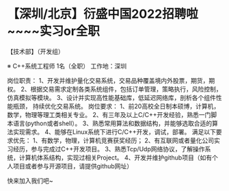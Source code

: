 # 【深圳/北京】衍盛中国2022招聘啦~~~~实习or全职

【技术部】（开发组）

※ C++系统工程师 1名（全职）
工作地：深圳

岗位职责：
1、开发并维护量化交易系统，交易品种覆盖境内外股票，期货，期权。
2、根据交易需求定制各类系统组件，包括订单管理，策略执行，风险控制，仿真模拟等模块。
3、设计并实现高性能基础库，低延迟网络库，剖析各个组件性能瓶颈， 持续优化交易系统。
岗位要求：
1、前20高校全日制本硕博，计算机，数学，物理等理工类相关专业。
2、有三年及以上C/C++开发经验，熟悉一门脚本语言(python或者shell）。
3、熟悉常用算法和数据结构，并能够选取合适的算法实现需求。
4、能够在Linux系统下进行C/C++开发，调试，部署。
满足以下要求优先：
1、有数学，物理，计算机竞赛获奖经历；
2、有互联网或者量化公司实习经历，参与完成过C++开发项目。
3、熟悉Tcp/Udp网络协议，了解操作系统，计算机体系结构，实现过相关Project。
4、开发并维护github项目（如有个人项目或者参与开源项目，请提供github网址）

快来加入我们吧~
